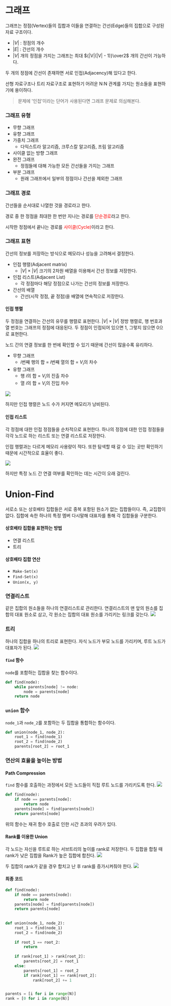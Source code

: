 # 그래프
그래프는 정점(Vertex)들의 집합과 이들을 연결하는 간선(Edge)들의 집합으로 구성된 자료 구조이다.

- $|V|$ : 정점의 개수
- $|E|$ : 간선의 개수
- $|V|$ 개의 정점을 가지는 그래프는 최대 ${|V|(|V| - 1)}\over2$ 개의 간선이 가능하다.

두 개의 정점에 간선이 존재하면 서로 인접(Adjacency)해 있다고 한다.

선형 자료구조나 트리 자료구조로 표현하기 어려운 N:N 관계를 가지는 원소들을 표현하기에 용이하다.

> 문제에 '인접'이라는 단어가 사용된다면 그래프 문제로 의심해본다.

### 그래프 유형
- 무향 그래프
- 유향 그래프
- 가중치 그래프
  - 다익스트라 알고리즘, 크루스칼 알고리즘, 프림 알고리즘
- 사이클 없는 방향 그래프
- 완전 그래프
  - 정점들에 대해 가능한 모든 간선들을 가지는 그래프
- 부분 그래프
  - 원래 그래프에서 일부의 정점이나 간선을 제외한 그래프
  
### 그래프 경로
간선들을 순서대로 나열한 것을 경로라고 한다.

경로 중 한 정점을 최대한 한 번만 지나는 경로를 <span style="color: red;">단순경로</span>라고 한다.

시작한 정점에서 끝나는 경로를 <span style="color: red;">사이클(Cycle)</span>이라고 한다.

### 그래프 표현
간선의 정보를 저장하는 방식으로 메모리나 성능을 고려해서 결정한다.

- 인접 행렬(Adjacent matrix)
  - $|V|\times|V|$ 크기의 2차원 배열을 이용해서 간선 정보를 저장한다.
- 인접 리스트(Adjacent List)
  - 각 정점마다 해당 정점으로 나가는 간선의 정보를 저장한다.
- 간선의 배열
  - 간선(시작 정점, 끝 정점)을 배열에 연속적으로 저장한다.
  
#### 인접 행렬
두 정점을 연결하는 간선의 유무를 행렬로 표현한다. $|V|\times|V|$ 정방 행렬로, 행 번호과 열 번호는 그래프의 정점에 대응된다. 두 정점이 인접되어 있으면 1, 그렇지 않으면 0으로 표현한다.

노드 간의 연결 정보를 한 번에 확인할 수 있기 때문에 간선이 많을수록 유리하다.

- 무향 그래프
  - $i$번째 행의 합 = $i$번째 열의 합 = $V_i$의 차수
- 유향 그래프
  - 행 $i$의 합 = $V_i$의 진출 차수
  - 열 $i$의 합 = $V_i$의 진입 차수
  
![](https://velog.velcdn.com/images/pyoung/post/522a5cca-49c1-4d51-8937-ec26de0881b5/image.png)

하지만 인접 행렬은 노드 수가 커지면 메모리가 낭비된다.

#### 인접 리스트
각 정점에 대한 인접 정점들을 순차적으로 표현한다. 하나의 정점에 대한 인접 정점들을 각각 노드로 하는 리스트 또는 연결 리스트로 저장한다.

인접 행렬과는 다르게 메모리 사용량이 적다. 또한 탐색할 때 갈 수 있는 곳만 확인하기 때문에 시간적으로 효율이 좋다.

![](https://velog.velcdn.com/images/pyoung/post/49a77daa-6f07-4c98-834e-32fb8a7cb9c6/image.png)

하지만 특정 노드 간 연결 여부를 확인하는 데는 시간이 오래 걸린다.

# Union-Find
서로소 또는 상호배타 집합들은 서로 중복 포함된 원소가 없는 집합들이다. 즉, 교집합이 없다. 집합에 속한 하나의 특정 멤버 다시말해 대표자를 통해 각 집합들을 구분한다.

#### 상호배타 집합을 표현하는 방법
- 연결 리스트
- 트리

#### 상호배타 집합 연산
- `Make-Set(x)`
- `Find-Set(x)`
- `Union(x, y)`

### 연결리스트
같은 집합의 원소들을 하나의 연결리스트로 관리한다. 연결리스트의 맨 앞의 원소를 집합의 대표 원소로 삼고, 각 원소는 집합의 대표 원소를 가리키는 링크를 갖는다.
![](https://velog.velcdn.com/images/pyoung/post/2edffc3a-ebc7-43ac-aac1-a82f3b0517b3/image.png)

### 트리
하나의 집합을 하나의 트리로 표현한다. 자식 노드가 부모 노드를 가리키며, 루트 노드가 대표자가 된다.
![](https://velog.velcdn.com/images/pyoung/post/86079f32-d733-4c34-9ea7-442c8dbc00e7/image.png)

#### `find` 함수
`node`를 포함하는 집합을 찾는 함수이다.
```py
def find(node):
	while parents[node] != node:
    	node = parents[node]
    return node
```

### `union` 함수
`node_1`과 `node_2`를 포함하는 두 집합을 통합하는 함수이다.
```py
def union(node_1, node_2):
	root_1 = find(node_1)
    root_2 = find(node_2)
    parents[root_2] = root_1
```

### 연산의 효율을 높이는 방법
#### Path Compression
`find` 함수를 호출하는 과정에서 모든 노드들이 직접 루트 노드를 가리키도록 한다.
![](https://velog.velcdn.com/images/pyoung/post/c49f6ae4-3421-4bf0-be2f-538e2c8c937e/image.png)

```py
def find(node):
	if node == parents[node]:
    	return node
    parents[node] = find(parents[node])
	return parents[node]
```
위의 함수는 재귀 함수 호출로 인한 시간 초과의 우려가 있다.

#### Rank를 이용한 Union
각 노드는 자신을 루트로 하는 서브트리의 높이를 rank로 저장한다. 두 집합을 합칠 때 rank가 낮은 집합을 Rank가 높은 집합에 합친다.
![](https://velog.velcdn.com/images/pyoung/post/73371ef4-85b7-4c14-896a-fa4f4a511e7d/image.png)

두 집합의 rank가 같을 경우 합치고 난 후 rank를 증가시켜줘야 한다.
![](https://velog.velcdn.com/images/pyoung/post/c8f4dc3d-f041-43fb-9903-17e0f56b984d/image.png)

#### 최종 코드
```py
def find(node):
	if node == parents[node]:
    	return node
    parents[node] = find(parents[node])
	return parents[node]
    
    
def union(node_1, node_2):
	root_1 = find(node_1)
    root_2 = find(node_2)
    
    if root_1 == root_2:
    	return
    
    if rank[root_1] > rank[root_2]:
    	parents[root_2] = root_1
    else:
    	parents[root_1] = root_2
        if rank[root_1] == rank[root_2]:
        	rank[root_2] += 1


parents = [i for i in range(N)]
rank = [0 for i in range(N)]
```